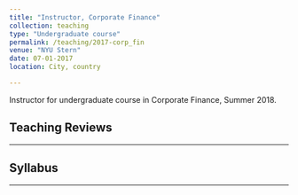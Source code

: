 ```yaml
---
title: "Instructor, Corporate Finance"
collection: teaching
type: "Undergraduate course"
permalink: /teaching/2017-corp_fin
venue: "NYU Stern"
date: 07-01-2017
location: City, country

---
```


Instructor for undergraduate course in Corporate Finance, Summer 2018. 

Teaching Reviews
-------------------
-------------------

Syllabus 
------------------
------------------
